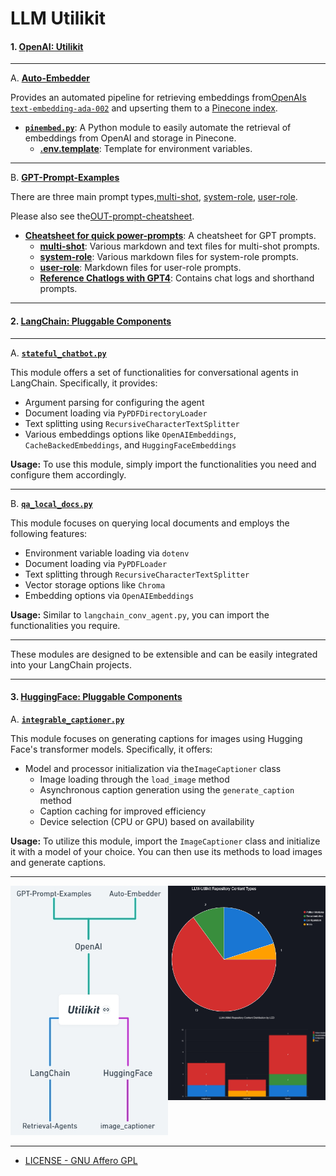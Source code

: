 # LLM Utilikit

#### 1. **[OpenAI: Utilikit](./OpenAI/)**

---

A. **[Auto-Embedder](./Auto-Embedder)**

Provides an automated pipeline for retrieving embeddings from[OpenAIs `text-embedding-ada-002`](https://platform.openai.com/docs/guides/embeddings) and upserting them to a [Pinecone index](https://docs.pinecone.io/docs/indexes).

- **[`pinembed.py`](./Auto-Embedder/pinembed.py)**: A Python module to easily automate the retrieval of embeddings from OpenAI and storage in Pinecone.
  - **[.env.template](./Auto-Embedder/.env.template)**: Template for environment variables.

---

B. **[GPT-Prompt-Examples](./GPT-Prompt-Examples)**

There are three main prompt types,[multi-shot](GPT-Prompt-Examples/multi-shot), [system-role](GPT-Prompt-Examples/system-role), [user-role](GPT-Prompt-Examples/user-role).

Please also see the[OUT-prompt-cheatsheet](GPT-Prompt-Examples/OUT-prompt-cheatsheet.md).

- **[Cheatsheet for quick power-prompts](./GPT-Prompt-Examples/OUT-prompt-cheatsheet.md)**: A cheatsheet for GPT prompts.
  - **[multi-shot](./GPT-Prompt-Examples/multi-shot)**: Various markdown and text files for multi-shot prompts.
  - **[system-role](./GPT-Prompt-Examples/system-role)**: Various markdown files for system-role prompts.
  - **[user-role](./GPT-Prompt-Examples/user-role)**: Markdown files for user-role prompts.
  - **[Reference Chatlogs with GPT4](./GPT-Prompt-Examples/ChatGPT_reference_chatlogs)**: Contains chat logs and shorthand prompts.

---

#### 2. **[LangChain: Pluggable Components](./LangChain/)**

---

A. **[`stateful_chatbot.py`](./LangChain/Retrieval-Agents/stateful_chatbot.py)**

This module offers a set of functionalities for conversational agents in LangChain. Specifically, it provides:

- Argument parsing for configuring the agent
- Document loading via `PyPDFDirectoryLoader`
- Text splitting using `RecursiveCharacterTextSplitter`
- Various embeddings options like `OpenAIEmbeddings`, `CacheBackedEmbeddings`, and `HuggingFaceEmbeddings`

**Usage:**
To use this module, simply import the functionalities you need and configure them accordingly.

---

B. **[`qa_local_docs.py`](./LangChain/Retrieval-Agents/qa_local_docs.py)**

This module focuses on querying local documents and employs the following features:

- Environment variable loading via `dotenv`
- Document loading via `PyPDFLoader`
- Text splitting through `RecursiveCharacterTextSplitter`
- Vector storage options like `Chroma`
- Embedding options via `OpenAIEmbeddings`

**Usage:**
Similar to `langchain_conv_agent.py`, you can import the functionalities you require.

---

These modules are designed to be extensible and can be easily integrated into your LangChain projects.

---

#### 3. **[HuggingFace: Pluggable Components](./HuggingFace/)**

A. **[`integrable_captioner.py`](./HuggingFace\image_captioner\integrable_image_captioner.py)**

This module focuses on generating captions for images using Hugging Face's transformer models. Specifically, it offers:

- Model and processor initialization via the`ImageCaptioner` class
  - Image loading through the `load_image` method
  - Asynchronous caption generation using the `generate_caption` method
  - Caption caching for improved efficiency
  - Device selection (CPU or GPU) based on availability

**Usage:**
  To utilize this module, import the `ImageCaptioner` class and initialize it with a model of your choice. You can then use its methods to load images and generate captions.

---

<div style="display: flex; flex-direction: row;">
  <div style="flex: 1;">
    <img src=".github\mindmap_2023-10-07.jpg" alt="Creation Date: Oct 7th, 2023" width="256"/>
  </div>
  <div style="flex: 1; display: flex; flex-direction: column;">
    <img src=".github\pie_chart.jpg" alt="Creation Date: Oct 7th, 2023" width="450"/>
    <img src=".github\bar_graph.jpg" alt="Creation Date: Oct 7th, 2023" width="450"/>
  </div>
</div>


---

- [LICENSE - GNU Affero GPL](./LICENSE)